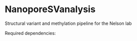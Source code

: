 # NanoporeSVanalysis
Structural variant and methylation pipeline for the Nelson lab

Required dependencies:
